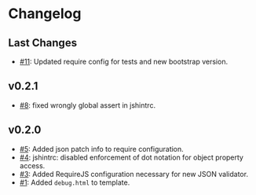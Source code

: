# Changelog

## Last Changes

- [#11](https://github.com/LaxarJS/grunt-init-laxar-application/issues/11): Updated require config for tests and new bootstrap version.


## v0.2.1

- [#8](https://github.com/LaxarJS/grunt-init-laxar-application/issues/8): fixed wrongly global assert in jshintrc.


## v0.2.0

- [#5](https://github.com/LaxarJS/grunt-init-laxar-application/issues/5): Added json patch info to require configuration.
- [#4](https://github.com/LaxarJS/grunt-init-laxar-application/issues/4): jshintrc: disabled enforcement of dot notation for object property access.
- [#3](https://github.com/LaxarJS/grunt-init-laxar-application/issues/3): Added RequireJS configuration necessary for new JSON validator.
- [#1](https://github.com/LaxarJS/grunt-init-laxar-application/issues/1): Added `debug.html` to template.
